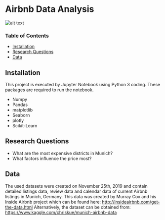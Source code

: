 # Airbnb Data Analysis
![alt text](https://external-content.duckduckgo.com/iu/?u=http%3A%2F%2Fpluspng.com%2Fimg-png%2Fairbnb-logo-png-is-airbnb-safe-what-the-homestay-app-does-to-make-hosts-and-guests-secure-in-their-use-780.png)

### Table of Contents

- [Installation](#installation)
- [Research Questions](#questions)
- [Data](#data)

## Installation<a name="installation"></a>

This project is executed by Jupyter Notebook using Python 3 coding. These packages are required to run the notebook.
- Numpy
- Pandas
- matplotlib 
- Seaborn
- plotly
- Scikit-Learn

## Research Questions<a name="questions"></a>

- What are the most expensive districts in Munich? 
- What factors influence the price most?


## Data<a name="data"></a>

The used datasets were created on November 25th, 2019 and contain detailed listings data, review data and calendar data of current Airbnb listings in Munich, Germany. This data was created by Murray Cox and his Inside Airbnb project which can be found here: http://insideairbnb.com/get-the-data.html
Alternatively, the dataset can be obtained from: https://www.kaggle.com/chriskue/munich-airbnb-data
